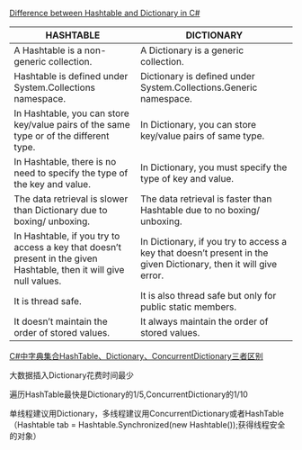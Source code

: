 [Difference between Hashtable and Dictionary in C#](https://www.geeksforgeeks.org/difference-between-hashtable-and-dictionary-in-c-sharp/)

| HASHTABLE                                                    | DICTIONARY                                                   |
| ------------------------------------------------------------ | ------------------------------------------------------------ |
| A Hashtable is a non-generic collection.                     | A Dictionary is a generic collection.                        |
| Hashtable is defined under System.Collections namespace.     | Dictionary is defined under System.Collections.Generic namespace. |
| In Hashtable, you can store key/value pairs of the same type or of the different type. | In Dictionary, you can store key/value pairs of same type.   |
| In Hashtable, there is no need to specify the type of the key and value. | In Dictionary, you must specify the type of key and value.   |
| The data retrieval is slower than Dictionary due to boxing/ unboxing. | The data retrieval is faster than Hashtable due to no boxing/ unboxing. |
| In Hashtable, if you try to access a key that doesn’t present in the given Hashtable, then it will give null values. | In Dictionary, if you try to access a key that doesn’t present in the given Dictionary, then it will give error. |
| It is thread safe.                                           | It is also thread safe but only for public static members.   |
| It doesn’t maintain the order of stored values.              | It always maintain the order of stored values.               |

[C#中字典集合HashTable、Dictionary、ConcurrentDictionary三者区别](https://www.cnblogs.com/yinrq/p/5584885.html)

大数据插入Dictionary花费时间最少

遍历HashTable最快是Dictionary的1/5,ConcurrentDictionary的1/10

单线程建议用Dictionary，多线程建议用ConcurrentDictionary或者HashTable（Hashtable tab = Hashtable.Synchronized(new Hashtable());获得线程安全的对象）